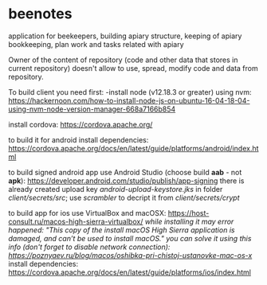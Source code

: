# beenotes
application for beekeepers, building apiary structure, keeping of apiary bookkeeping, plan work and tasks related with apiary

Owner of the content of repository (code and other data that stores in current repository) doesn't allow to use, spread, modify code and data from repository.

To build client you need first:
-install node (v12.18.3 or greater) using nvm:
https://hackernoon.com/how-to-install-node-js-on-ubuntu-16-04-18-04-using-nvm-node-version-manager-668a7166b854

install cordova:
https://cordova.apache.org/

to build it for android install dependencies:
https://cordova.apache.org/docs/en/latest/guide/platforms/android/index.html

to build signed android app use Android Studio (choose build **aab** - not **apk**):
https://developer.android.com/studio/publish/app-signing
there is already created upload key *android-upload-keystore.jks* in folder *client/secrets/src*;
use *scrambler* to decript it from *client/secrets/crypt*

to build app for ios use VirtualBox and macOSX:
https://host-consult.ru/macos-high-sierra-virtualbox/
*while installing it may error happened: "This copy of the install macOS High Sierra application is damaged, and can’t be used to install macOS."*
*you can solve it using this info (don't forget to disable network connection): https://poznyaev.ru/blog/macos/oshibka-pri-chistoj-ustanovke-mac-os-x*
install dependencies:
https://cordova.apache.org/docs/en/latest/guide/platforms/ios/index.html
